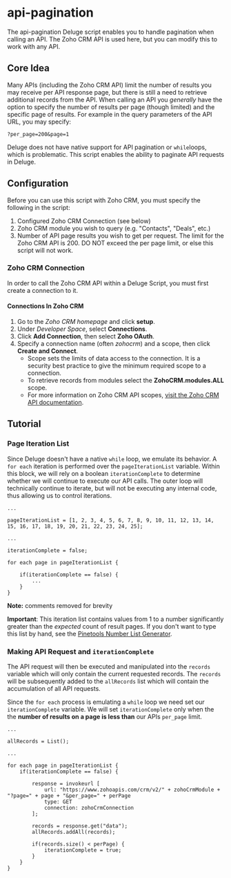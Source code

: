 # api-pagination
The api-pagination Deluge script enables you to handle pagination when calling an API. The Zoho CRM API is used here, but you can modify this to work with any API.

## Core Idea
Many APIs (including the Zoho CRM API) limit the number of results you may receive per API response page, but there is still a need to retrieve additional records from the API. When calling an API you *generally* have the option to specify the number of results per page (though limited) and the specific page of results. For example in the query parameters of the API URL, you may specify: 
```
?per_page=200&page=1
```

Deluge does not have native support for API pagination or `while`loops, which is problematic. This script enables the ability to paginate API requests in Deluge.

## Configuration
Before you can use this script with Zoho CRM, you must specify the following in the script:
1. Configured Zoho CRM Connection (see below)
2. Zoho CRM module you wish to query (e.g. "Contacts", "Deals", etc.)
3. Number of API page results you wish to get per request. The limit for the Zoho CRM API is 200. DO NOT exceed the per page limit, or else this script will not work.

### Zoho CRM Connection
In order to call the Zoho CRM API within a Deluge Script, you must first create a connection to it.

#### Connections In Zoho CRM
1. Go to the *Zoho CRM homepage* and click **setup**.
2. Under *Developer Space*, select **Connections**.
3. Click **Add Connection**, then select **Zoho OAuth**.
4. Specify a connection name (often *zohocrm*) and a scope, then click **Create and Connect**.
    * Scope sets the limits of data access to the connection. It is a security best practice to give the minimum required scope to a connection.
    * To retrieve records from modules select the **ZohoCRM.modules.ALL** scope.
    * For more information on Zoho CRM API scopes, [visit the Zoho CRM API documentation](https://www.zoho.com/crm/developer/docs/api/oauth-overview.html#scopes).

## Tutorial
### Page Iteration List
Since Deluge doesn't have a native `while` loop, we emulate its behavior. A `for each` iteration is performed over the `pageIterationList` variable. Within this block, we will rely on a boolean `iterationComplete` to determine whether we will continue to execute our API calls. The outer loop will technically continue to iterate, but will not be executing any internal code, thus allowing us to control iterations. 
```
...

pageIterationList = [1, 2, 3, 4, 5, 6, 7, 8, 9, 10, 11, 12, 13, 14, 15, 16, 17, 18, 19, 20, 21, 22, 23, 24, 25];

...

iterationComplete = false;

for each page in pageIterationList {

	if(iterationComplete == false) {
		...
	}
}
```
**Note:** comments removed for brevity

**Important**: This iteration list contains values from 1 to a number significantly greater than the *expected* count of result pages. If you don't want to type this list by hand, see the [Pinetools Number List Generator](https://pinetools.com/generate-list-numbers).

### Making API Request and `iterationComplete`
The API request will then be executed and manipulated into the `records` variable which will only contain the current requested records. The `records` will be subsequently added to the `allRecords` list which will contain the accumulation of all API requests.

Since the `for each` process is emulating a `while` loop we need set our `iterationComplete` variable. We will set `iterationComplete` only when the the **number of results on a page is less than** our APIs `per_page` limit. 

```
...

allRecords = List();

...

for each page in pageIterationList {
	if(iterationComplete == false) {
		
		response = invokeurl [
			url: "https://www.zohoapis.com/crm/v2/" + zohoCrmModule + "?page=" + page + "&per_page=" + perPage
			type: GET
			connection: zohoCrmConnection
		];
		
		records = response.get("data");
		allRecords.addAll(records);
		
		if(records.size() < perPage) {
			iterationComplete = true;
		}
	}
}
```





